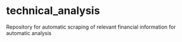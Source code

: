 # technical_analysis
Repository for automatic scraping of relevant financial information for automatic analysis
